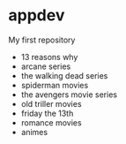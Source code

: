 # appdev
My first repository
- 13 reasons why
- arcane series
- the walking dead series
- spiderman movies
- the avengers movie series
- old triller movies
- friday the 13th
- romance movies
- animes

